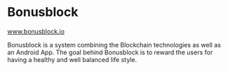 # Bonusblock
www.bonusblock.io

Bonusblock is a system combining the Blockchain technologies as well as an Android App.
The goal behind Bonusblock is to reward the users for having a healthy and well balanced life style.
